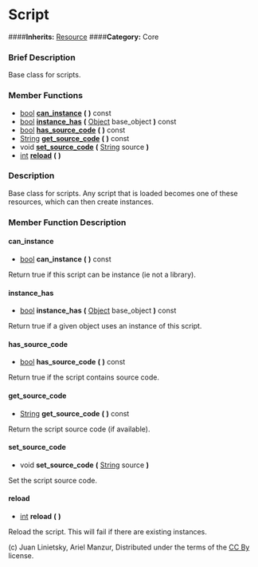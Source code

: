 #  Script  
####**Inherits:** [Resource](class_resource)
####**Category:** Core

###  Brief Description  
Base class for scripts.

###  Member Functions 
  * [bool](class_bool)  **[can&#95;instance](#can_instance)**  **(** **)** const
  * [bool](class_bool)  **[instance&#95;has](#instance_has)**  **(** [Object](class_object) base_object  **)** const
  * [bool](class_bool)  **[has&#95;source&#95;code](#has_source_code)**  **(** **)** const
  * [String](class_string)  **[get&#95;source&#95;code](#get_source_code)**  **(** **)** const
  * void  **[set&#95;source&#95;code](#set_source_code)**  **(** [String](class_string) source  **)**
  * [int](class_int)  **[reload](#reload)**  **(** **)**

###  Description  
Base class for scripts. Any script that is loaded becomes one of these resources, which can then create instances.

###  Member Function Description  

#### <a name="can_instance">can_instance</a>
  * [bool](class_bool)  **can&#95;instance**  **(** **)** const

Return true if this script can be instance (ie not a library).

#### <a name="instance_has">instance_has</a>
  * [bool](class_bool)  **instance&#95;has**  **(** [Object](class_object) base_object  **)** const

Return true if a given object uses an instance of this script.

#### <a name="has_source_code">has_source_code</a>
  * [bool](class_bool)  **has&#95;source&#95;code**  **(** **)** const

Return true if the script contains source code.

#### <a name="get_source_code">get_source_code</a>
  * [String](class_string)  **get&#95;source&#95;code**  **(** **)** const

Return the script source code (if available).

#### <a name="set_source_code">set_source_code</a>
  * void  **set&#95;source&#95;code**  **(** [String](class_string) source  **)**

Set the script source code.

#### <a name="reload">reload</a>
  * [int](class_int)  **reload**  **(** **)**

Reload the script. This will fail if there are existing instances.


(c) Juan Linietsky, Ariel Manzur, Distributed under the terms of the [CC By](https://creativecommons.org/licenses/by/3.0/legalcode) license.
